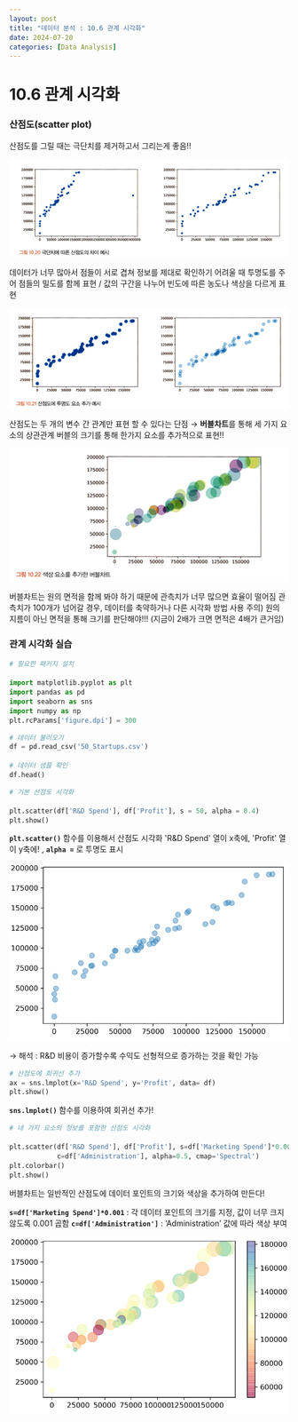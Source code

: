 ```yaml
---
layout: post
title: "데이터 분석 : 10.6 관계 시각화"
date: 2024-07-20
categories: [Data Analysis]
---
```

# 10.6 관계 시각화

### 산점도(scatter plot)

산점도를 그릴 때는 극단치를 제거하고서 그리는게 좋음!!

![1.png](/assets/img/posts/10.6/1.png)

데이터가 너무 많아서 점들이 서로 겹쳐 정보를 제대로 확인하기 어려울 때 투명도를 주어 점들의 밀도를 함께 표현 / 값의 구간을 나누어 빈도에 따른 농도나 색상을 다르게 표현

![2.png](/assets/img/posts/10.6/2.png)

산점도는 두 개의 변수 간 관계만 표현 할 수 있다는 단점 → **버블차트**를 통해 세 가지 요소의 상관관계 
버블의 크기를 통해 한가지 요소를 추가적으로 표현!!

![3.png](/assets/img/posts/10.6/3.png)

버블차트는 원의 면적을 함께 봐야 하기 때문에 관측치가 너무 많으면 효율이 떨어짐
관측치가 100개가 넘어갈 경우, 데이터를 축약하거나 다른 시각화 방법 사용
주의) 원의 지름이 아닌 면적을 통해 크기를 판단해야!!! (지금이 2배가 크면 면적은 4배가 큰거임)

### 관계 시각화 실습

```python
# 필요한 패키지 설치

import matplotlib.pyplot as plt
import pandas as pd
import seaborn as sns
import numpy as np
plt.rcParams['figure.dpi'] = 300
```

```python
# 데이터 불러오기
df = pd.read_csv('50_Startups.csv')

# 데이터 샘플 확인
df.head()
```

```python
# 기본 산점도 시각화

plt.scatter(df['R&D Spend'], df['Profit'], s = 50, alpha = 0.4)
plt.show()
```

**`plt.scatter()`** 함수를 이용해서 산점도 시각화
'R&D Spend' 열이 x축에, 'Profit' 열이 y축에! , **`alpha =`** 로 투명도 표시

![4.png](/assets/img/posts/10.6/4.png)

→ 해석 : R&D 비용이 증가할수록 수익도 선형적으로 증가하는 것을 확인 가능

```python
# 산점도에 회귀선 추가
ax = sns.lmplot(x='R&D Spend', y='Profit', data= df)
plt.show()
```

**`sns.lmplot()`** 함수를 이용하여 회귀선 추가!

```python
# 네 가지 요소의 정보를 포함한 산점도 시각화

plt.scatter(df['R&D Spend'], df['Profit'], s=df['Marketing Spend']*0.001, 
            c=df['Administration'], alpha=0.5, cmap='Spectral')
plt.colorbar()
plt.show()
```

버블차트는 일반적인 산점도에 데이터 포인트의 크기와 색상을 추가하여 만든다!

**`s=df['Marketing Spend']*0.001`** : 각 데이터 포인트의 크기를 지정, 값이 너무 크지 않도록 0.001 곱함
**`c=df['Administration']`** : ‘Administration’ 값에 따라 색상 부여

![5.png](/assets/img/posts/10.6/5.png)